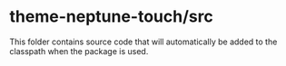 # theme-neptune-touch/src

This folder contains source code that will automatically be added to the classpath when
the package is used.
